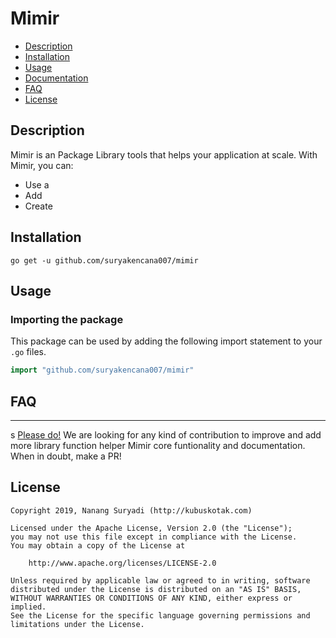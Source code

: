 # Mimir

* [Description](#description)
* [Installation](#installation)
* [Usage](#usage)
* [Documentation](#documentation)
* [FAQ](#faq)
* [License](#license)

## Description

Mimir is an Package Library tools that helps your application at scale. With Mimir, you can:
- Use a 
- Add 
- Create 


## Installation
```
go get -u github.com/suryakencana007/mimir
```

## Usage

### Importing the package

This package can be used by adding the following import statement to your `.go` files.

```go
import "github.com/suryakencana007/mimir"
```

## FAQ
---

s
[Please do!](https://github.com/suryakencana007/mimir/blob/master/CONTRIBUTING.md) We are looking for any kind of contribution to improve and add more library function helper Mimir core funtionality and documentation. When in doubt, make a PR!

## License
 
 ```
 Copyright 2019, Nanang Suryadi (http://kubuskotak.com)
 
 Licensed under the Apache License, Version 2.0 (the "License");
 you may not use this file except in compliance with the License.
 You may obtain a copy of the License at
 
     http://www.apache.org/licenses/LICENSE-2.0
 
 Unless required by applicable law or agreed to in writing, software
 distributed under the License is distributed on an "AS IS" BASIS,
 WITHOUT WARRANTIES OR CONDITIONS OF ANY KIND, either express or implied.
 See the License for the specific language governing permissions and
 limitations under the License.
 ```
 
